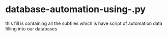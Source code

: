 # database-automation-using-.py
this fill is containing all the subfiles which  is have script of automation data filling into our databases
